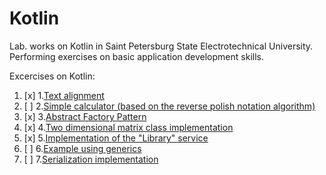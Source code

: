 # Kotlin
Lab. works on Kotlin in Saint Petersburg State Electrotechnical University. Performing exercises on basic application development skills.

Excercises on Kotlin:

1. [x] 1.[Text alignment](https://github.com/GonarchX/kotlin-course/tree/master/1-lab)
2. [ ] 2.[Simple calculator (based on the reverse polish notation algorithm)](https://github.com/GonarchX/kotlin-course/tree/master/2-lab)
3. [x] 3.[Abstract Factory Pattern](https://github.com/GonarchX/kotlin-course/tree/master/3-lab)
4. [x] 4.[Two dimensional matrix class implementation](https://github.com/GonarchX/kotlin-course/tree/master/4-lab)
5. [x] 5.[Implementation of the "Library" service](https://github.com/GonarchX/kotlin-course/tree/master/5-lab)
6. [ ] 6.[Example using generics](https://github.com/GonarchX/kotlin-course/tree/master/6-lab)
7. [ ] 7.[Serialization implementation](https://github.com/GonarchX/kotlin-course/tree/master/7-lab)
